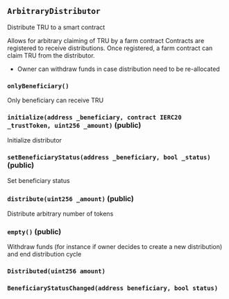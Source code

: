## `ArbitraryDistributor`

Distribute TRU to a smart contract


Allows for arbitrary claiming of TRU by a farm contract
Contracts are registered to receive distributions. Once registered,
a farm contract can claim TRU from the distributor.
- Owner can withdraw funds in case distribution need to be re-allocated

### `onlyBeneficiary()`



Only beneficiary can receive TRU


### `initialize(address _beneficiary, contract IERC20 _trustToken, uint256 _amount)` (public)



Initialize distributor


### `setBeneficiaryStatus(address _beneficiary, bool _status)` (public)



Set beneficiary status


### `distribute(uint256 _amount)` (public)



Distribute arbitrary number of tokens


### `empty()` (public)



Withdraw funds (for instance if owner decides to create a new distribution) and end distribution cycle


### `Distributed(uint256 amount)`





### `BeneficiaryStatusChanged(address beneficiary, bool status)`





